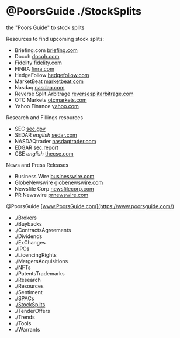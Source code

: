 # @PoorsGuide ./StockSplits

the "Poors Guide" to stock splits

Resources to find upcoming stock splits:
- Briefing.com [briefing.com](https://www.briefing.com/calendars/splits) 
- Docoh [docoh.com](https://docoh.com/stock-split-calendar) 
- Fidelity [fidelity.com](https://eresearch.fidelity.com/eresearch/conferenceCalls.jhtml?tab=splits) 
- FINRA [finra.com](https://otce.finra.org/otce/dailyList?viewType=Dividends%2FDistributions%2FSplits) 
- HedgeFollow [hedgefollow.com](https://hedgefollow.com/upcoming-stock-splits.php)
- MarketBeat [marketbeat.com](https://www.marketbeat.com/stock-splits/) 
- Nasdaq [nasdaq.com](https://www.nasdaq.com/market-activity/stock-splits) 
- Reverse Split Arbitrage [reversesplitarbitrage.com](https://www.reversesplitarbitrage.com/splits/)
- OTC Markets [otcmarkets.com](https://www.otcmarkets.com/market-activity/corporate-actions)  
- Yahoo Finance [yahoo.com](https://finance.yahoo.com/calendar/splits/) 

Research and Fillings resources
- SEC [sec.gov](https://www.sec.gov/edgar/search/)
- SEDAR *english* [sedar.com](https://www.sedar.com/search/search_en.htm) 
- NASDAQtrader [nasdaqtrader.com](https://www.nasdaqtrader.com/) 
- EDGAR [sec.report](https://sec.report/) 
- CSE *english* [thecse.com](https://thecse.com/en) 

News and Press Releases
- Business Wire [businesswire.com](https://www.businesswire.com/portal/site/home/news/subject/?vnsId=31352)
- GlobeNewswire [globenewswire.com](https://www.globenewswire.com/search/keyword/stock%252520split,%22stock%252520split%22/tag/reverse%252520split,reverse%252520stock%252520split,stock%252520split) 
- Newsfile Corp [newsfilecorp.com](https://www.newsfilecorp.com/search?k=stock+split) 
- PR Newswire [prnewswire.com](https://www.prnewswire.com/news-releases/financial-services-latest-news/stock-split-list/)

 @PoorsGuide [www.PoorsGuide.com](https://www.poorsguide.com/) 
- .[/Brokers](https://www.poorsguide.com/brokers)  
- ./Buybacks
- ./ContractsAgreements
- ./Dividends 
- ./ExChanges 
- ./IPOs
- ./LicencingRights
- ./MergersAcquisitions 
- ./NFTs
- ./PatentsTrademarks
- ./Research 
- ./Resources 
- ./Sentiment 
- ./SPACs
- .[/StockSplits](https://www.poorsguide.com/stocksplits) 
- ./TenderOffers 
- ./Trends
- ./Tools 
- ./Warrants
